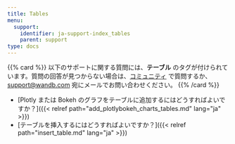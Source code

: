 ```yaml
---
title: Tables
menu:
  support:
    identifier: ja-support-index_tables
    parent: support
type: docs
---
```


{{% card %}}
以下のサポートに関する質問には、<b>テーブル</b> のタグが付けられています。質問の回答が見つからない場合は、[コミュニティ](https://community.wandb.ai/) で質問するか、[support@wandb.com](mailto:support@wandb.com) 宛にメールでお問い合わせください。
{{% /card %}}

*   [Plotly または Bokeh のグラフをテーブルに追加するにはどうすればよいですか？]({{< relref path="add_plotlybokeh_charts_tables.md" lang="ja" >}})
*   [テーブルを挿入するにはどうすればよいですか？]({{< relref path="insert_table.md" lang="ja" >}})
